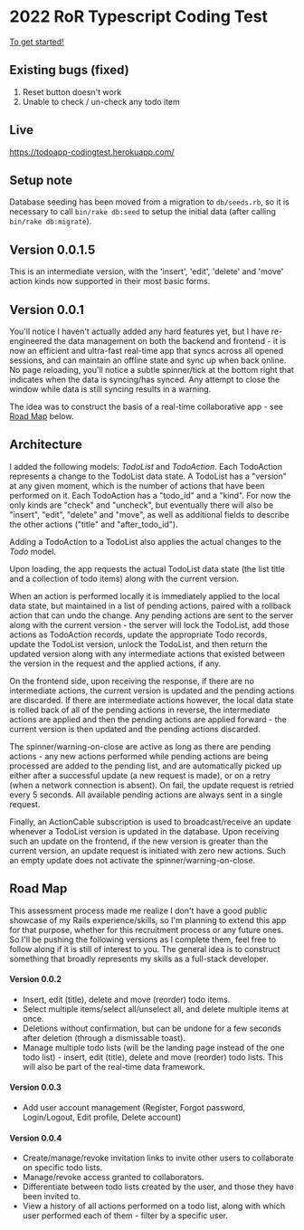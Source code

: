 # 2022 RoR Typescript Coding Test
[To get started!](https://explorator.notion.site/explorator/Explorator-Labs-Coding-Challenge-a530c7984e904998a8862493f4f681c2)

## Existing bugs (fixed)

1. Reset button doesn't work
1. Unable to check / un-check any todo item

## Live 

https://todoapp-codingtest.herokuapp.com/

## Setup note

Database seeding has been moved from a migration to `db/seeds.rb`, so it is necessary to call `bin/rake db:seed` to setup the initial data (after calling `bin/rake db:migrate`).

## Version 0.0.1.5

This is an intermediate version, with the 'insert', 'edit', 'delete' and 'move' action kinds now supported in their most basic forms.

## Version 0.0.1

You'll notice I haven't actually added any hard features yet, but I have re-engineered the data management on both the backend and frontend - it is now an efficient and ultra-fast real-time app that syncs across all opened sessions, and can maintain an offline state and sync up when back online. No page reloading, you'll notice a subtle spinner/tick at the bottom right that indicates when the data is syncing/has synced. Any attempt to close the window while data is still syncing results in a warning.

The idea was to construct the basis of a real-time collaborative app - see [Road Map](#road-map) below.

## Architecture

I added the following models: *TodoList* and *TodoAction*. Each TodoAction represents a change to the TodoList data state. A TodoList has a "version" at any given moment, which is the number of actions that have been performed on it. Each TodoAction has a "todo_id" and a "kind". For now the only kinds are "check" and "uncheck", but eventually there will also be "insert", "edit", "delete" and "move", as well as additional fields to describe the other actions ("title" and "after_todo_id").

Adding a TodoAction to a TodoList also applies the actual changes to the *Todo* model.

Upon loading, the app requests the actual TodoList data state (the list title and a collection of todo items) along with the current version.

When an action is performed locally it is immediately applied to the local data state, but maintained in a list of pending actions, paired with a rollback action that can undo the change. Any pending actions are sent to the server along with the current version - the server will lock the TodoList, add those actions as TodoAction records, update the appropriate Todo records, update the TodoList version, unlock the TodoList, and then return the updated version along with any intermediate actions that existed between the version in the request and the applied actions, if any.

On the frontend side, upon receiving the response, if there are no intermediate actions, the current version is updated and the pending actions are discarded. If there are intermediate actions however, the local data state is rolled back of all of the pending actions in reverse, the intermediate actions are applied and then the pending actions are applied forward - the current version is then updated and the pending actions discarded.

The spinner/warning-on-close are active as long as there are pending actions - any new actions performed while pending actions are being processed are added to the pending list, and are automatically picked up either after a successful update (a new request is made), or on a retry (when a network connection is absent). On fail, the update request is retried every 5 seconds. All available pending actions are always sent in a single request.

Finally, an ActionCable subscription is used to broadcast/receive an update whenever a TodoList version is updated in the database. Upon receiving such an update on the frontend, if the new version is greater than the current version, an update request is initiated with zero new actions. Such an empty update does not activate the spinner/warning-on-close.

## Road Map

This assessment process made me realize I don't have a good public showcase of my Rails experience/skills, so I'm planning to extend this app for that purpose, whether for this recruitment process or any future ones. So I'll be pushing the following versions as I complete them, feel free to follow along if it is still of interest to you. The general idea is to construct something that broadly represents my skills as a full-stack developer.

#### Version 0.0.2

* Insert, edit (title), delete and move (reorder) todo items.
* Select multiple items/select all/unselect all, and delete multiple items at once.
* Deletions without confirmation, but can be undone for a few seconds after deletion (through a dismissable toast).
* Manage multiple todo lists (will be the landing page instead of the one todo list) - insert, edit (title), delete and move (reorder) todo lists. This will also be part of the real-time data framework.

#### Version 0.0.3

* Add user account management (Register, Forgot password, Login/Logout, Edit profile, Delete account)

#### Version 0.0.4

* Create/manage/revoke invitation links to invite other users to collaborate on specific todo lists.
* Manage/revoke access granted to collaborators.
* Differentiate between todo lists created by the user, and those they have been invited to.
* View a history of all actions performed on a todo list, along with which user performed each of them - filter by a specific user.
